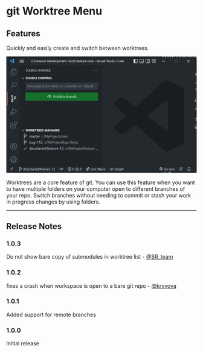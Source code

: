 # git Worktree Menu

## Features

Quickly and easily create and switch between worktrees.

![Screenshot](./menu.JPG)

Worktrees are a core feature of git. You can use this feature when you want to have multiple folders on your computer open to different branches of your repo. Switch branches without needing to commit or stash your work in progress changes by using folders.

---
## Release Notes

### 1.0.3

Do not show bare copy of submodules in worktree list - [@SR_team](https://github.com/sr-tream)

### 1.0.2

fixes a crash when workspace is open to a bare git repo - [@kryyova](https://github.com/kryyova)

### 1.0.1

Added support for remote branches

### 1.0.0

Initial release

